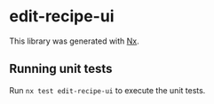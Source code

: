 # edit-recipe-ui

This library was generated with [Nx](https://nx.dev).

## Running unit tests

Run `nx test edit-recipe-ui` to execute the unit tests.
